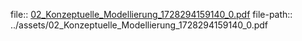 file:: [02_Konzeptuelle_Modellierung_1728294159140_0.pdf](../assets/02_Konzeptuelle_Modellierung_1728294159140_0.pdf)
file-path:: ../assets/02_Konzeptuelle_Modellierung_1728294159140_0.pdf
